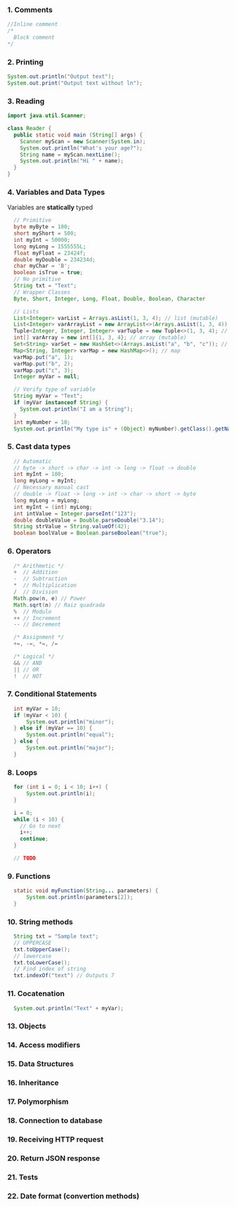 ### 1. Comments ###
```java
//Inline comment
/*
  Block comment
*/
```

### 2. Printing ###
```java
System.out.println("Output text");
System.out.print("Output text without ln");
```

### 3. Reading ###
```java
import java.util.Scanner;

class Reader {
  public static void main (String[] args) {
    Scanner myScan = new Scanner(System.in);
    System.out.println("What's your age?");
    String name = myScan.nextLine();
    System.out.println("Hi " + name);
  }
}
```
### 4. Variables and Data Types ###
Variables are **statically** typed
```java
  // Primitive
  byte myByte = 100;
  short myShort = 500;
  int myInt = 50000;
  long myLong = 1555555L;
  float myFloat = 23424f;
  double myDouble = 234234d;
  char myChar = 'B'; 
  boolean isTrue = true;
  // No primitive
  String txt = "Text";
  // Wrapper Classes
  Byte, Short, Integer, Long, Float, Double, Boolean, Character

  // Lists
  List<Integer> varList = Arrays.asList(1, 3, 4); // list (mutable)
  List<Integer> varArrayList = new ArrayList<>(Arrays.asList(1, 3, 4)); // arraylist (mutable)
  Tuple<Integer, Integer, Integer> varTuple = new Tuple<>(1, 3, 4); // tuple (immutable)
  int[] varArray = new int[]{1, 3, 4}; // array (mutable)
  Set<String> varSet = new HashSet<>(Arrays.asList("a", "b", "c")); // set (items are immutable)
  Map<String, Integer> varMap = new HashMap<>(); // map
  varMap.put("a", 1);
  varMap.put("b", 2);
  varMap.put("c", 3);
  Integer myVar = null; 

  // Verify type of variable
  String myVar = "Text";
  if (myVar instanceof String) {
    System.out.println("I am a String");
  }
  int myNumber = 10;
  System.out.println("My type is" + (Object) myNumber).getClass().getName())
```

### 5. Cast data types ### 
```java
  // Automatic 
  // byte -> short -> char -> int -> long -> float -> double
  int myInt = 100;
  long myLong = myInt;
  // Necessary manual cast
  // double -> float -> long -> int -> char -> short -> byte
  long myLong = myLong;
  int myInt = (int) myLong;
  int intValue = Integer.parseInt("123");
  double doubleValue = Double.parseDouble("3.14");
  String strValue = String.valueOf(42);
  boolean boolValue = Boolean.parseBoolean("true");
```
### 6. Operators ###
```java
  /* Arithmetic */
  +  // Addition
  -  // Subtraction
  *  // Multiplication
  /  // Division
  Math.pow(n, e) // Power
  Math.sqrt(n) // Raiz quadrada
  %  // Modulo
  ++ // Increment
  -- // Decrement

  /* Assignment */
  +=, -=, *=, /=

  /* Logical */
  && // AND
  || // OR
  !  // NOT
```

### 7. Conditional Statements ###
```java
  int myVar = 10;
  if (myVar < 10) {
      System.out.println("minor");
  } else if (myVar == 10) {
      System.out.println("equal");
  } else {
      System.out.println("major");
  }
```
### 8. Loops ###
```java
  for (int i = 0; i < 10; i++) {
      System.out.println(i);
  }

  i = 0;
  while (i < 10) {
    // Go to next
    i++;
    continue;
  }

  // TODO

```
### 9. Functions ###
```java
  static void myFunction(String... parameters) {
      System.out.println(parameters[2]);
  }
```

### 10. String methods ###
```java
  String txt = "Sample text";
  // UPPERCASE
  txt.toUpperCase(); 
  // lowercase
  txt.toLowerCase(); 
  // Find index of string
  txt.indexOf("text") // Outputs 7


```
### 11. Cocatenation ###
```java
  System.out.println("Text" + myVar);
```

### 13. Objects ###
### 14. Access modifiers ###
### 15. Data Structures ###
### 16. Inheritance ###
### 17. Polymorphism ###
### 18. Connection to database ###
### 19. Receiving HTTP request ###
### 20. Return JSON response ###
### 21. Tests ###
### 22. Date format (convertion methods) ###

```java

```


